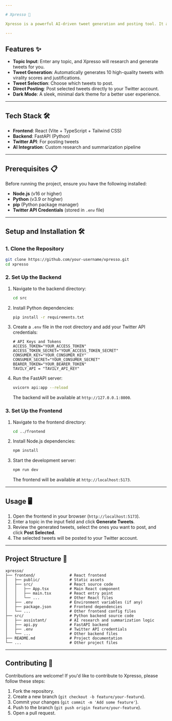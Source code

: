 ```yaml
---

# Xpresso 🚀

Xpresso is a powerful AI-driven tweet generation and posting tool. It allows users to input a topic, generates relevant tweets, and provides the ability to post them directly to Twitter. Built with a Python backend (FastAPI) and a modern React frontend, Xpresso is designed for simplicity and efficiency.

---
```


## Features ✨

- **Topic Input**: Enter any topic, and Xpresso will research and generate tweets for you.
- **Tweet Generation**: Automatically generates 10 high-quality tweets with virality scores and justifications.
- **Tweet Selection**: Choose which tweets to post.
- **Direct Posting**: Post selected tweets directly to your Twitter account.
- **Dark Mode**: A sleek, minimal dark theme for a better user experience.

---

## Tech Stack 🛠️

- **Frontend**: React (Vite + TypeScript + Tailwind CSS)
- **Backend**: FastAPI (Python)
- **Twitter API**: For posting tweets
- **AI Integration**: Custom research and summarization pipeline

---

## Prerequisites 📋

Before running the project, ensure you have the following installed:

- **Node.js** (v16 or higher)
- **Python** (v3.9 or higher)
- **pip** (Python package manager)
- **Twitter API Credentials** (stored in `.env` file)

---

## Setup and Installation 🛠️

### 1. Clone the Repository
```bash
git clone https://github.com/your-username/xpresso.git
cd xpresso
```

### 2. Set Up the Backend
1. Navigate to the backend directory:
   ```bash
   cd src
   ```
2. Install Python dependencies:
   ```bash
   pip install -r requirements.txt
   ```
3. Create a `.env` file in the root directory and add your Twitter API credentials:
   ```env
   # API Keys and Tokens
   ACCESS_TOKEN="YOUR_ACCESS_TOKEN"
   ACCESS_TOKEN_SECRET="YOUR_ACCESS_TOKEN_SECRET"
   CONSUMER_KEY="YOUR_CONSUMER_KEY"
   CONSUMER_SECRET="YOUR_CONSUMER_SECRET"
   BEARER_TOKEN="YOUR_BEARER_TOKEN"
   TAVILY_API = "TAVILY_API_KEY"
   ```
4. Run the FastAPI server:
   ```bash
   uvicorn api:app --reload
   ```
   The backend will be available at `http://127.0.0.1:8000`.

### 3. Set Up the Frontend
1. Navigate to the frontend directory:
   ```bash
   cd ../frontend
   ```
2. Install Node.js dependencies:
   ```bash
   npm install
   ```
3. Start the development server:
   ```bash
   npm run dev
   ```
   The frontend will be available at `http://localhost:5173`.

---

## Usage 🖥️

1. Open the frontend in your browser (`http://localhost:5173`).
2. Enter a topic in the input field and click **Generate Tweets**.
3. Review the generated tweets, select the ones you want to post, and click **Post Selected**.
4. The selected tweets will be posted to your Twitter account.

---

## Project Structure 📂

```
xpresso/
├── frontend/               # React frontend
│   ├── public/             # Static assets
│   ├── src/                # React source code
│   │   ├── App.tsx         # Main React component
│   │   ├── main.tsx        # React entry point
│   │   └── ...             # Other React files
│   ├── .env                # Environment variables (if any)
│   ├── package.json        # Frontend dependencies
│   └── ...                 # Other frontend config files
├── src/                    # Python backend source code
│   ├── assistant/          # AI research and summarization logic
│   ├── api.py              # FastAPI backend
│   ├── .env                # Twitter API credentials
│   └── ...                 # Other backend files
├── README.md               # Project documentation
└── ...                     # Other project files
```

---

## Contributing 🤝

Contributions are welcome! If you'd like to contribute to Xpresso, please follow these steps:

1. Fork the repository.
2. Create a new branch (`git checkout -b feature/your-feature`).
3. Commit your changes (`git commit -m 'Add some feature'`).
4. Push to the branch (`git push origin feature/your-feature`).
5. Open a pull request.

